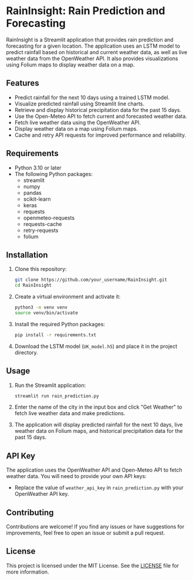 # RainInsight: Rain Prediction and Forecasting

RainInsight is a Streamlit application that provides rain prediction and forecasting for a given location. The application uses an LSTM model to predict rainfall based on historical and current weather data, as well as live weather data from the OpenWeather API. It also provides visualizations using Folium maps to display weather data on a map.

## Features

- Predict rainfall for the next 10 days using a trained LSTM model.
- Visualize predicted rainfall using Streamlit line charts.
- Retrieve and display historical precipitation data for the past 15 days.
- Use the Open-Meteo API to fetch current and forecasted weather data.
- Fetch live weather data using the OpenWeather API.
- Display weather data on a map using Folium maps.
- Cache and retry API requests for improved performance and reliability.

## Requirements

- Python 3.10 or later
- The following Python packages:
    - streamlit
    - numpy
    - pandas
    - scikit-learn
    - keras
    - requests
    - openmeteo-requests
    - requests-cache
    - retry-requests
    - folium

## Installation

1. Clone this repository:

    ```bash
    git clone https://github.com/your_username/RainInsight.git
    cd RainInsight
    ```

2. Create a virtual environment and activate it:

    ```bash
    python3 -m venv venv
    source venv/bin/activate
    ```

3. Install the required Python packages:

    ```bash
    pip install -r requirements.txt
    ```

4. Download the LSTM model (`UK_model.h5`) and place it in the project directory.

## Usage

1. Run the Streamlit application:

    ```bash
    streamlit run rain_prediction.py
    ```

2. Enter the name of the city in the input box and click "Get Weather" to fetch live weather data and make predictions.

3. The application will display predicted rainfall for the next 10 days, live weather data on Folium maps, and historical precipitation data for the past 15 days.

## API Key

The application uses the OpenWeather API and Open-Meteo API to fetch weather data. You will need to provide your own API keys:

- Replace the value of `weather_api_key` in `rain_prediction.py` with your OpenWeather API key.

## Contributing

Contributions are welcome! If you find any issues or have suggestions for improvements, feel free to open an issue or submit a pull request.

## License

This project is licensed under the MIT License. See the [LICENSE](LICENSE) file for more information.
